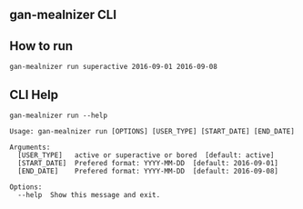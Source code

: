 ## gan-mealnizer CLI

## How to run
```
gan-mealnizer run superactive 2016-09-01 2016-09-08
```

## CLI Help
```
gan-mealnizer run --help
```

```
Usage: gan-mealnizer run [OPTIONS] [USER_TYPE] [START_DATE] [END_DATE]

Arguments:
  [USER_TYPE]   active or superactive or bored  [default: active]
  [START_DATE]  Prefered format: YYYY-MM-DD  [default: 2016-09-01]
  [END_DATE]    Prefered format: YYYY-MM-DD  [default: 2016-09-08]

Options:
  --help  Show this message and exit.
```